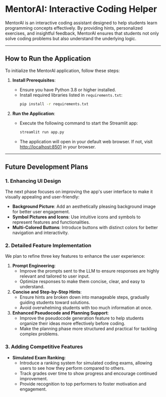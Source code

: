 # MentorAI: Interactive Coding Helper

MentorAI is an interactive coding assistant designed to help students learn programming concepts effectively. By providing hints, personalized exercises, and insightful feedback, MentorAI ensures that students not only solve coding problems but also understand the underlying logic.

---

## How to Run the Application

To initialize the MentorAI application, follow these steps:

1. **Install Prerequisites**:
   - Ensure you have Python 3.8 or higher installed.
   - Install required libraries listed in `requirements.txt`:
     ```bash
     pip install -r requirements.txt
     ```

2. **Run the Application**:
   - Execute the following command to start the Streamlit app:
     ```bash
     streamlit run app.py
     ```
   - The application will open in your default web browser. If not, visit [http://localhost:8501](http://localhost:8501) in your browser.

---

## Future Development Plans

### 1. **Enhancing UI Design**
The next phase focuses on improving the app's user interface to make it visually appealing and user-friendly:
- **Background Picture**: Add an aesthetically pleasing background image for better user engagement.
- **Symbol Pictures and Icons**: Use intuitive icons and symbols to represent features and functionalities.
- **Multi-Colored Buttons**: Introduce buttons with distinct colors for better navigation and interactivity.

### 2. **Detailed Feature Implementation**
We plan to refine three key features to enhance the user experience:
1. **Prompt Engineering**:
   - Improve the prompts sent to the LLM to ensure responses are highly relevant and tailored to user input.
   - Optimize responses to make them concise, clear, and easy to understand.
2. **Concise and Step-by-Step Hints**:
   - Ensure hints are broken down into manageable steps, gradually guiding students toward solutions.
   - Avoid overwhelming students with too much information at once.
3. **Enhanced Pseudocode and Planning Support**:
   - Improve the pseudocode generation feature to help students organize their ideas more effectively before coding.
   - Make the planning phase more structured and practical for tackling complex problems.

### 3. **Adding Competitive Features**
- **Simulated Exam Ranking**:
  - Introduce a ranking system for simulated coding exams, allowing users to see how they perform compared to others.
  - Track grades over time to show progress and encourage continued improvement.
  - Provide recognition to top performers to foster motivation and engagement.



